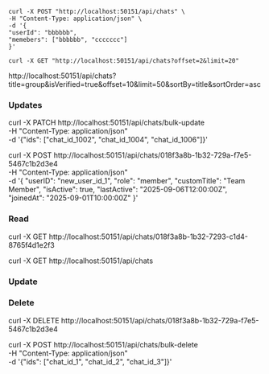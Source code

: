 


````
curl -X POST "http://localhost:50151/api/chats" \
-H "Content-Type: application/json" \
-d '{
"userId": "bbbbbb",
"memebers": ["bbbbbb", "ccccccc"]
}'
````
````
curl -X GET "http://localhost:50151/api/chats?offset=2&limit=20"
````

http://localhost:50151/api/chats?title=group&isVerified=true&offset=10&limit=50&sortBy=title&sortOrder=asc


### Updates

curl -X PATCH http://localhost:50151/api/chats/bulk-update \
-H "Content-Type: application/json" \
-d '{"ids": ["chat_id_1002", "chat_id_1004", "chat_id_1006"]}'

curl -X POST http://localhost:50151/api/chats/018f3a8b-1b32-729a-f7e5-5467c1b2d3e4 \
-H "Content-Type: application/json" \
-d '{
"userID": "new_user_id_1",
"role": "member",
"customTitle": "Team Member",
"isActive": true,
"lastActive": "2025-09-06T12:00:00Z",
"joinedAt": "2025-09-01T10:00:00Z"
}'

### Read
curl -X GET http://localhost:50151/api/chats/018f3a8b-1b32-7293-c1d4-8765f4d1e2f3

curl -X GET http://localhost:50151/api/chats

### Update

### Delete

curl -X DELETE http://localhost:50151/api/chats/018f3a8b-1b32-729a-f7e5-5467c1b2d3e4

curl -X POST http://localhost:50151/api/chats/bulk-delete \
-H "Content-Type: application/json" \
-d '{"ids": ["chat_id_1", "chat_id_2", "chat_id_3"]}'















